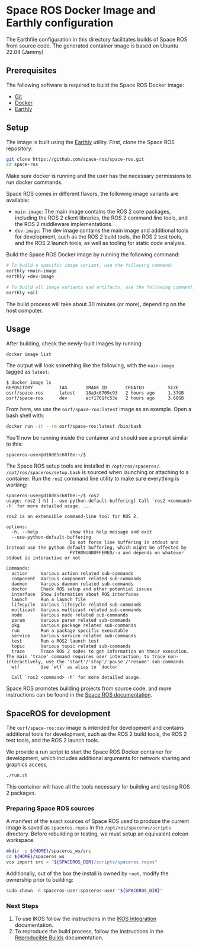 # Space ROS Docker Image and Earthly configuration

The Earthfile configuration in this directory facilitates builds of Space ROS from source code.
The generated container image is based on Ubuntu 22.04 (Jammy)

## Prerequisites

The following software is required to build the Space ROS Docker image:

- [Git](https://git-scm.com/downloads)
- [Docker](https://docs.docker.com/get-docker/)
- [Earthly](https://earthly.dev/get-earthly)

## Setup

The image is built using the [Earthly](https://earthly.dev/get-earthly) utility.
First, clone the Space ROS repository:

```bash
git clone https://github.com/space-ros/space-ros.git
cd space-ros
```

Make sure docker is running and the user has the necessary permissions to run docker commands.

Space ROS comes in different flavors, the following image variants are available:

 - `main-image`: The main image contains the ROS 2 core packages, including the ROS 2 client libraries, the ROS 2 command line tools, and the ROS 2 middleware implementations.
 - `dev-image`: The dev image contains the main image and additional tools for development, such as the ROS 2 build tools, the ROS 2 test tools, and the ROS 2 launch tools, as well as tooling for static code analysis.

Build the Space ROS Docker image by running the following command:

```bash
# To build a specific image variant, use the following command:
earthly +main-image
earthly +dev-image

# To build all image variants and artifacts, use the following command:
earthly +all
```

The build process will take about 30 minutes (or more), depending on the host computer.

## Usage

After building, check the newly-built images by running:

```bash
docker image list
```

The output will look something like the following, with the `main-image` tagged as `latest`:

```
$ docker image ls
REPOSITORY          TAG       IMAGE ID       CREATED         SIZE
osrf/space-ros      latest    18a3c6709c93   2 hours ago     1.37GB
osrf/space-ros      dev       ecf1761fc53e   2 hours ago     3.68GB
```

From here, we use the `osrf/space-ros:latest` image as an example.
Open a bash shell with:

```bash
docker run -it --rm osrf/space-ros:latest /bin/bash
```

You'll now be running inside the container and should see a prompt similar to this:

```
spaceros-user@d10d85c68f0e:~/$
```

The Space ROS setup tools are installed in `/opt/ros/spaceros/`.
`/opt/ros/spaceros/setup.bash` is sourced when launching or attaching to a container.
Run the `ros2` command line utility to make sure everything is working:

```
spaceros-user@d10d85c68f0e:~/$ ros2
usage: ros2 [-h] [--use-python-default-buffering] Call `ros2 <command> -h` for more detailed usage. ...

ros2 is an extensible command-line tool for ROS 2.

options:
  -h, --help            show this help message and exit
  --use-python-default-buffering
                        Do not force line buffering in stdout and instead use the python default buffering, which might be affected by
                        PYTHONUNBUFFERED/-u and depends on whatever stdout is interactive or not

Commands:
  action     Various action related sub-commands
  component  Various component related sub-commands
  daemon     Various daemon related sub-commands
  doctor     Check ROS setup and other potential issues
  interface  Show information about ROS interfaces
  launch     Run a launch file
  lifecycle  Various lifecycle related sub-commands
  multicast  Various multicast related sub-commands
  node       Various node related sub-commands
  param      Various param related sub-commands
  pkg        Various package related sub-commands
  run        Run a package specific executable
  service    Various service related sub-commands
  test       Run a ROS2 launch test
  topic      Various topic related sub-commands
  trace      Trace ROS 2 nodes to get information on their execution. The main 'trace' command requires user interaction; to trace non-interactively, use the 'start'/'stop'/'pause'/'resume' sub-commands
  wtf        Use `wtf` as alias to `doctor`

  Call `ros2 <command> -h` for more detailed usage.
```

Space ROS promotes building projects from source code, and more instructions can be found in the [Space ROS documentation](https://space.ros.org).


## SpaceROS for development

The `osrf/space-ros:dev` image is intended for development and contains additional tools for development, such as the ROS 2 build tools, the ROS 2 test tools, and the ROS 2 launch tools.

We provide a run script to start the Space ROS Docker container for development, which includes additional arguments for network sharing and graphics access,

```bash
./run.sh
```

This container will have all the tools necessary for building and testing ROS 2 packages.

### Preparing Space ROS sources

A manifest of the exact sources of Space ROS used to produce the current image is saved as `spaceros.repos` in the `/opt/ros/spaceros/scripts` directory.
Before rebuilding or testing, we must setup an equivalent colcon workspace.

```bash
mkdir -p ${HOME}/spaceros_ws/src
cd ${HOME}/spaceros_ws
vcs import src < "${SPACEROS_DIR}/scripts/spaceros.repos"
```

Additionally, out of the box the install is owned by `root`, modify the ownership prior to building:

```bash
sudo chown -R spaceros-user:spaceros-user "${SPACEROS_DIR}"
```

### Next Steps

1. To use IKOS follow the instructions in the [IKOS Integration](./IKOS.md) documentation.
2. To reproduce the build process, follow the instructions in the [Reproducible Builds](./REPRODUCIBLE.md) documentation.
